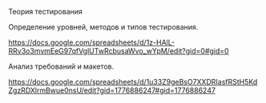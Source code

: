 Теория тестирования

Определение уровней, методов и типов тестирования.

https://docs.google.com/spreadsheets/d/1z-HAlL-RRv3o3mvmEeG97qfVglUTwRcbusaWvo_wYpM/edit?gid=0#gid=0

Анализ требований и макетов.

https://docs.google.com/spreadsheets/d/1u33Z9geBsO7XXDRIasfRStH5KdZgzRDXlrmBwue0nsU/edit?gid=1776886247#gid=1776886247
